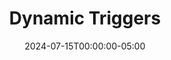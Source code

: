 ---
layout: ext_single
title: Dynamic Triggers
slug: dynamic-triggers
desc: Attach triggers to buttons dynamically via SAMMI commands
category: utilities
date: '2024-07-15T00:00:00-05:00'
permalink: extensions/utilities/:slug
download_url: https://christinak.itch.io/dynamic-triggers
developer_name: Christina K.
developer_url: https://christinak.itch.io
icon_local: dynamic_triggers.png
trailer: https://www.youtube.com/embed/LW99bDilbLU
screenshots_local: dynamic-triggers_ss.png
version: 1.1
sammi_version: 2024.1.1
platform: Any
overview: |
    **Dynamic Triggers** is an extension that allows you to attach triggers to buttons dynamically via SAMMI commands.  
    These triggers work in the same way as your regular button triggers, but you can attach them to buttons on the fly.

    **Features**  
    - Add a dynamic trigger to a button (persists through SAMMI resets, must be readded between SAMMI restarts)
    - Modify an existing dynamic trigger
    - Remove a dynamic trigger from a button
    - See all active dynamic triggers

    **Supported Triggers**
    - Twitch Chat Message
    - Youtube Chat Message
    - Extension
    - SAMMI Voice
    - Webhook

    Other triggers will be considered based on custom commissions./
    Timers and hotkeys as DT will not work, please keep that in mind for any future suggestions.

    Comes with a premade deck with all available commands and explanations.

    **Important Notes**
    This extension may stop working if there are any significant updates to SAMMI Core. If that happens, please contact the developer for an update.  
setup_url: https://docs.christinak.ca/docs/extensions/dynamic-triggers#setup
privacy_collect: false
---